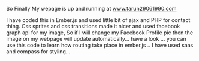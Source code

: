 So Finally My wepage is up and running at www.tarun29061990.com 

I have coded this in Ember.js and used little bit of ajax and PHP for contact thing. Css sprites and css transitions made it nicer and used facebook graph api for my image, So if I will change my Facebook Profile pic then the image on my webpage will update automatically... have a look ... you can use this code to learn how routing take place in ember.js .. I have used saas and compass for styling... 